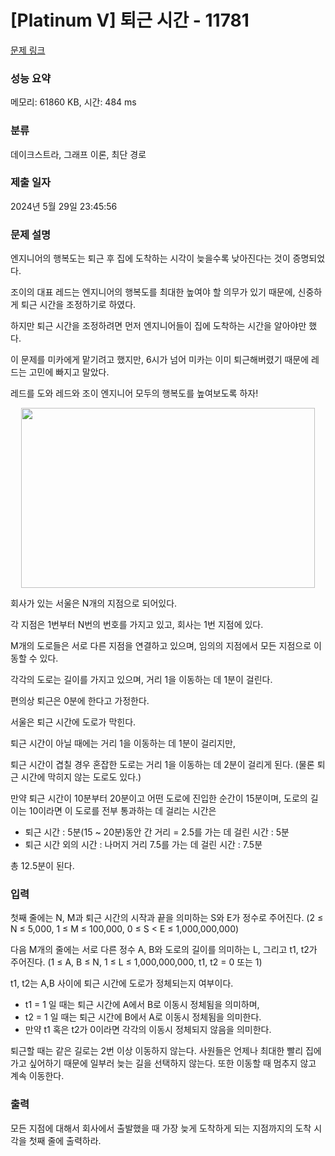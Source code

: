 # [Platinum V] 퇴근 시간 - 11781 

[문제 링크](https://www.acmicpc.net/problem/11781) 

### 성능 요약

메모리: 61860 KB, 시간: 484 ms

### 분류

데이크스트라, 그래프 이론, 최단 경로

### 제출 일자

2024년 5월 29일 23:45:56

### 문제 설명

<p>엔지니어의 행복도는 퇴근 후 집에 도착하는 시각이 늦을수록 낮아진다는 것이 증명되었다.</p>

<p>조이의 대표 레드는 엔지니어의 행복도를 최대한 높여야 할 의무가 있기 때문에, 신중하게 퇴근 시간을 조정하기로 하였다.</p>

<p>하지만 퇴근 시간을 조정하려면 먼저 엔지니어들이 집에 도착하는 시간을 알아야만 했다.</p>

<p>이 문제를 미카에게 맡기려고 했지만, 6시가 넘어 미카는 이미 퇴근해버렸기 때문에 레드는 고민에 빠지고 말았다.</p>

<p>레드를 도와 레드와 조이 엔지니어 모두의 행복도를 높여보도록 하자!</p>

<p style="text-align:center"><img alt="" src="https://onlinejudgeimages.s3-ap-northeast-1.amazonaws.com/problem/11781/1.png" style="height:288px; width:470px"></p>

<p>회사가 있는 서울은 N개의 지점으로 되어있다.</p>

<p>각 지점은 1번부터 N번의 번호를 가지고 있고, 회사는 1번 지점에 있다.</p>

<p>M개의 도로들은 서로 다른 지점을 연결하고 있으며, 임의의 지점에서 모든 지점으로 이동할 수 있다.</p>

<p>각각의 도로는 길이를 가지고 있으며, 거리 1을 이동하는 데 1분이 걸린다.</p>

<p>편의상 퇴근은 0분에 한다고 가정한다.</p>

<p>서울은 퇴근 시간에 도로가 막힌다.</p>

<p>퇴근 시간이 아닐 때에는 거리 1을 이동하는 데 1분이 걸리지만,</p>

<p>퇴근 시간이 겹칠 경우 혼잡한 도로는 거리 1을 이동하는 데 2분이 걸리게 된다. (물론 퇴근 시간에 막히지 않는 도로도 있다.)</p>

<p>만약 퇴근 시간이 10분부터 20분이고 어떤 도로에 진입한 순간이 15분이며, 도로의 길이는 10이라면 이 도로를 전부 통과하는 데 걸리는 시간은</p>

<ul>
	<li>퇴근 시간 : 5분(15 ~ 20분)동안 간 거리 = 2.5를 가는 데 걸린 시간 : 5분</li>
	<li>퇴근 시간 외의 시간 : 나머지 거리 7.5를 가는 데 걸린 시간 : 7.5분</li>
</ul>

<p>총 12.5분이 된다.</p>

### 입력 

 <p>첫째 줄에는 N, M과 퇴근 시간의 시작과 끝을 의미하는 S와 E가 정수로 주어진다. (2 ≤ N ≤ 5,000, 1 ≤ M ≤ 100,000, 0 ≤ S < E ≤ 1,000,000,000)</p>

<p>다음 M개의 줄에는 서로 다른 정수 A, B와 도로의 길이를 의미하는 L, 그리고 t1, t2가 주어진다. (1 ≤ A, B ≤ N, 1 ≤ L ≤ 1,000,000,000, t1, t2 = 0 또는 1)</p>

<p>t1, t2는 A,B 사이에 퇴근 시간에 도로가 정체되는지 여부이다.</p>

<ul>
	<li>t1 = 1 일 때는 퇴근 시간에 A에서 B로 이동시 정체됨을 의미하며,</li>
	<li>t2 = 1 일 때는 퇴근 시간에 B에서 A로 이동시 정체됨을 의미한다.</li>
	<li>만약 t1 혹은 t2가 0이라면 각각의 이동시 정체되지 않음을 의미한다.</li>
</ul>

<p>퇴근할 때는 같은 길로는 2번 이상 이동하지 않는다. 사원들은 언제나 최대한 빨리 집에 가고 싶어하기 때문에 일부러 늦는 길을 선택하지 않는다. 또한 이동할 때 멈추지 않고 계속 이동한다.</p>

### 출력 

 <p>모든 지점에 대해서 회사에서 출발했을 때 가장 늦게 도착하게 되는 지점까지의 도착 시각을 첫째 줄에 출력하라.</p>

